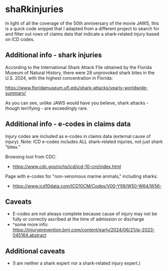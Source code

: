 # shaRkinjuries

In light of all the coverage of the 50th anniversary of the movie JAWS, this is a quick code snippet that I adapted from a different project to search for and filter out rows of claims data that indicate a shark-related injury based on ICD codes.

## Additional info - shark injuries

According to the International Shark Attack File obtained by the Florida Museum of Natural History, there were 28 unprovoked shark bites in the U.S. 2024, with the highest concentration in Florida:

https://www.floridamuseum.ufl.edu/shark-attacks/yearly-worldwide-summary/

As you can see, unlike JAWS would have you believe, shark attacks - though terrifying - are exceedingly rare.

## Additional info - e-codes in claims data

Injury codes are included as e-codes in claims data (external cause of injury). 
Note: ICD e-codes includes ALL shark-related injuries, not just shark "bites."

Browsing tool from CDC:
+ https://www.cdc.gov/nchs/icd/icd-10-cm/index.html

Page with e-codes for "non-venomous marine animals," including sharks:
+ https://www.icd10data.com/ICD10CM/Codes/V00-Y99/W50-W64/W56-

## Caveats
+ E-codes are not always complete because cause of injury may not be fully or correctly ascribed at the time of admission or discharge
+ ^some more info: https://injuryprevention.bmj.com/content/early/2024/06/21/ip-2023-045164.abstract

## Additional caveats
+ (I am neither a shark expert nor a shark-related injury expert.)

